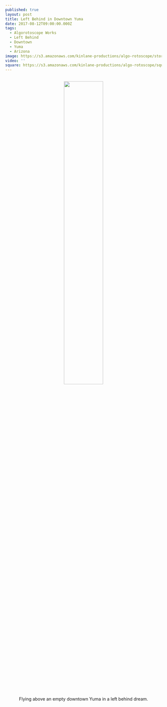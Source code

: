 ```yaml
---
published: true
layout: post
title: Left Behind in Downtown Yuma
date: 2017-08-12T09:00:00.000Z
tags:
  - Algorotoscope Works
  - Left Behind
  - Downtown
  - Yuma
  - Arizona
image: https://s3.amazonaws.com/kinlane-productions/algo-rotoscope/stories/yuma-downtown.jpg
video: ''
square: https://s3.amazonaws.com/kinlane-productions/algo-rotoscope/square/yuma-downtown-square.jpg
---
```

<p align="center"><img src="{{ page.image }}" width="50%" style="padding: 15px;" /></p>
<center>Flying above an empty downtown Yuma in a left behind dream.</center>
